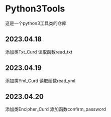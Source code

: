 # Python3Tools
这是一个python3工具类的仓库

## 2023.04.18
添加类Txt_Curd
读取函数read_txt

## 2023.04.19
添加类Yml_Curd
读取函数read_yml

## 2023.04.20
添加类Encipher_Curd
添加函数confirm_password